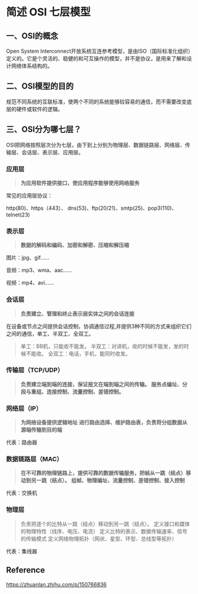 # 简述 OSI 七层模型

## 一、OSI的概念

Open System Interconnect开放系统互连参考模型，是由ISO（国际标准化组织）定义的。它是个灵活的、稳健的和可互操作的模型，并不是协议，是用来了解和设计网络体系结构的。



## 二、OSI模型的目的

规范不同系统的互联标准，使两个不同的系统能够较容易的通信，而不需要改变底层的硬件或软件的逻辑。



## 三、OSI分为哪七层？

OSI把网络按照层次分为七层，由下到上分别为物理层、数据链路层、网络层、传输层、会话层、表示层、应用层。



### **应用层**

> **为应用软件提供接口，使应用程序能够使用网络服务**

常见的应用层协议：

http(80)、https（443）、 dns(53)、ftp(20/21)、smtp(25)、pop3(110)、telnet(23)

### **表示层**

> **数据的解码和编码、加密和解密、压缩和解压缩**

图片：jpg、gif……

音频：mp3、wma、aac……

视频：mp4、avi……

### 会话层

> **负责建立、管理和终止表示层实体之间的会话连接**

在设备或节点之间提供会话控制，协调通信过程,并提供3种不同的方式来组织它们之间的通信，单工、半双工、全双工。

> 单工：BB机，只能收不能发。
> 半双工：对讲机，收的时候不能发，发的时候不能收。
> 全双工：电话，手机，能同时收发。

### **传输层（TCP/UDP）**

> **负责建立端到端的连接，保证报文在端到端之间的传输。**
> **服务点编址、分段与重组、连接控制、流量控制、差错控制。**

### **网络层（IP）**

> **为网络设备提供逻辑地址**
> **进行路由选择、维护路由表，负责将分组数据从源端传输到目的端**

代表：路由器

### **数据链路层（MAC）**

> **在不可靠的物理链路上，提供可靠的数据传输服务，把帧从一跳（结点）移动到另一跳（结点）。**
> **组帧、物理编址、流量控制、差错控制、接入控制**

代表：交换机

### **物理层**

> 负责把逐个的比特从一跳（结点）移动到另一跳（结点）。
> 定义接口和媒体的物理特性（线序、电压、电流）
> 定义比特的表示、数据传输速率、信号的传输模式
> 定义网络物理拓扑（网状、星型、环型、总线型等拓扑）

代表：集线器





## Reference

https://zhuanlan.zhihu.com/p/150766836